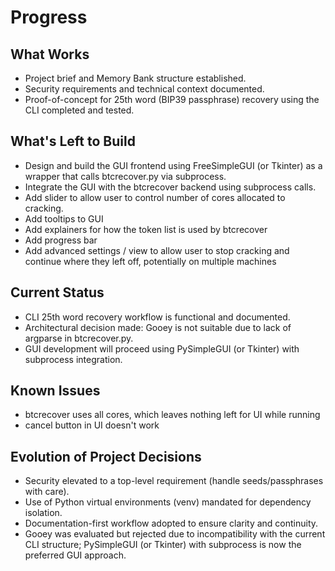 # Progress

## What Works
- Project brief and Memory Bank structure established.
- Security requirements and technical context documented.
- Proof-of-concept for 25th word (BIP39 passphrase) recovery using the CLI completed and tested.

## What's Left to Build
- Design and build the GUI frontend using FreeSimpleGUI (or Tkinter) as a wrapper that calls btcrecover.py via subprocess.
- Integrate the GUI with the btcrecover backend using subprocess calls.
- Add slider to allow user to control number of cores allocated to cracking.
- Add tooltips to GUI
- Add explainers for how the token list is used by btcrecover
- Add progress bar
- Add advanced settings / view to allow user to stop cracking and continue where they left off, potentially on multiple machines

## Current Status
- CLI 25th word recovery workflow is functional and documented.
- Architectural decision made: Gooey is not suitable due to lack of argparse in btcrecover.py. 
- GUI development will proceed using PySimpleGUI (or Tkinter) with subprocess integration.

## Known Issues
- btcrecover uses all cores, which leaves nothing left for UI while running
- cancel button in UI doesn't work

## Evolution of Project Decisions
- Security elevated to a top-level requirement (handle seeds/passphrases with care).
- Use of Python virtual environments (venv) mandated for dependency isolation.
- Documentation-first workflow adopted to ensure clarity and continuity.
- Gooey was evaluated but rejected due to incompatibility with the current CLI structure; PySimpleGUI (or Tkinter) with subprocess is now the preferred GUI approach.

